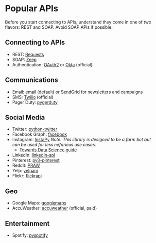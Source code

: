 # Popular APIs

Before you start connecting to APIs, understand they come in one of two flavors: REST and SOAP. Avoid SOAP APIs if possible.

## Connecting to APIs
- REST: [Requests](requests.readthedocs.io/)
- SOAP: [Zeep](https://docs.python-zeep.org/en/master/)
- Authentication: [OAuth2](https://oauth.net/code/python/) or [Okta](https://github.com/okta/okta-sdk-python) (official)

## Communications
- Email: [email](https://docs.python.org/3/library/email.examples.html) (default) or [SendGrid](https://github.com/sendgrid/sendgrid-python/) for newsletters and campaigns
- SMS: [Twilio](https://www.twilio.com/docs/libraries/python) (official)
- Pager Duty: [pygerduty](https://github.com/dropbox/pygerduty)

## Social Media
- Twitter: [python-twitter](https://python-twitter.readthedocs.io/en/latest/)
- Facebook Graph: [facebook](https://facebook-sdk.readthedocs.io/en/latest/index.html)
- Instagram: [InstaPy](https://github.com/timgrossmann/InstaPy) *Note: This library is designed to be a farm bot but can be used for less nefarious use cases.*
  - [Towards Data Science guide](https://towardsdatascience.com/increase-your-instagram-followers-with-a-simple-python-bot-fde048dce20d)
- LinkedIn: [linkedin-api](https://github.com/tomquirk/linkedin-api)
- Pinterest: [py3-pinterest](https://github.com/bstoilov/py3-pinterest)
- Reddit: [PRAW](https://praw.readthedocs.io/en/latest/)
- Yelp: [yelpapi](https://github.com/gfairchild/yelpapi)
- Flickr: [flickrapi](https://github.com/sybrenstuvel/flickrapi/)


## Geo
- Google Maps: [googlemaps](https://github.com/googlemaps/google-maps-services-python)
- AccuWeather: [accuweather](https://developer.accuweather.com/) (official, paid)

## Entertainment
- Spotify: [pyspotify](https://pyspotify.readthedocs.io/en/latest/)
